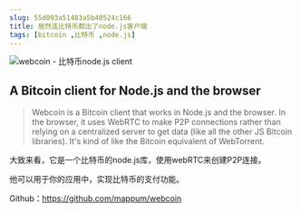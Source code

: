 ```yaml
---
slug: 55d093a51483a5b40524c166
title: 居然连比特币都出了node.js客户端
tags: [bitcoin ,比特币 ,node.js]
---
```


![webcoin - 比特币node.js client](http:https://static.gaoqixhb.com/Fj1jIzUNX96r1C1_sd7i4U47EIZv)

## A Bitcoin client for Node.js and the browser
 
 > Webcoin is a Bitcoin client that works in Node.js and the browser. In the browser, it uses WebRTC to make P2P connections rather than relying on a centralized server to get data (like all the other JS Bitcoin libraries). It's kind of like the Bitcoin equivalent of WebTorrent.
 
大致来看，它是一个比特币的node.js库，使用webRTC来创建P2P连接。

他可以用于你的应用中，实现比特币的支付功能。

Github：https://github.com/mappum/webcoin
